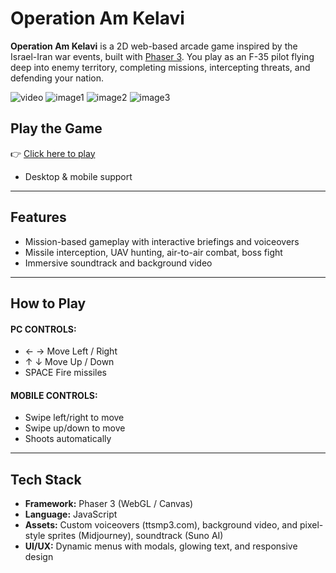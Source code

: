 # Operation Am Kelavi

**Operation Am Kelavi** is a 2D web-based arcade game inspired by the Israel-Iran war events, built with [Phaser 3](https://phaser.io/). You play as an F-35 pilot flying deep into enemy territory, completing missions, intercepting threats, and defending your nation.

![video](assets/public/preview/1.gif)
![image1](assets/public/preview/2.jpg)
![image2](assets/public/preview/3.jpg)
![image3](assets/public/preview/4.jpg)

## Play the Game

👉 [Click here to play](https://am-kelavi.naticodes.com)

- Desktop & mobile support

---

## Features

- Mission-based gameplay with interactive briefings and voiceovers
- Missile interception, UAV hunting, air-to-air combat, boss fight
- Immersive soundtrack and background video

---

## How to Play

#### PC CONTROLS:

- ← → Move Left / Right
- ↑ ↓ Move Up / Down
- SPACE Fire missiles

#### MOBILE CONTROLS:

- Swipe left/right to move
- Swipe up/down to move
- Shoots automatically

---

## Tech Stack

- **Framework:** Phaser 3 (WebGL / Canvas)
- **Language:** JavaScript
- **Assets:** Custom voiceovers (ttsmp3.com), background video, and pixel-style sprites (Midjourney), soundtrack (Suno AI)
- **UI/UX:** Dynamic menus with modals, glowing text, and responsive design
